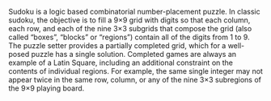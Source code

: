 Sudoku is a logic based combinatorial number-placement puzzle. In classic sudoku, the objective is to fill a  9×9 grid with digits so that each column, each row, and each of the nine 3×3 subgrids that compose the grid (also called “boxes”, “blocks” or “regions”) contain all of the digits from 1 to 9. The puzzle setter provides a partially completed grid, which for a well-posed puzzle has a single solution.
Completed games are always an example of a Latin Square, including an additional constraint on the contents of individual regions. For example, the same single integer may not appear twice in the same row, column, or any of the nine 3×3 subregions of the 9×9 playing board.
